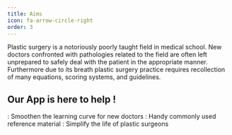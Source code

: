 ```yaml
---
title: Aims
icon: fa-arrow-circle-right
order: 3
---
```


Plastic surgery is a notoriously poorly taught field in medical school. New doctors confronted with pathologies related to the field are often left unprepared to safely deal with the patient in the appropriate manner. Furthermore due to its breath plastic surgery practice requires recollection of many equations, scoring systems, and guidelines.

## Our App is here to help !

:  Smoothen the learning curve for new doctors
:  Handy commonly used reference material
:  Simplify the life of plastic surgeons
